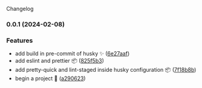 Changelog

### 0.0.1 (2024-02-08)

### Features

- add build in pre-commit of husky :sparkles: ([6e27aaf](https://github.com/Jesus-Rojas/website-personal.git/commit/6e27aafc250cf5a5cadf16e1d353000dfc6ba3bc))
- add eslint and prettier :package: ([825f5b3](https://github.com/Jesus-Rojas/website-personal.git/commit/825f5b3657ebd1cd5148cba6399a596230092a8f))
- add pretty-quick and lint-staged inside husky configuration :package: ([7f18b8b](https://github.com/Jesus-Rojas/website-personal.git/commit/7f18b8b55c57353711f56761675a11a0016ccd7b))
- begin a project :tada: ([a290623](https://github.com/Jesus-Rojas/website-personal.git/commit/a290623242fb567b8504db0f8a7cb3c82aa34e40))
